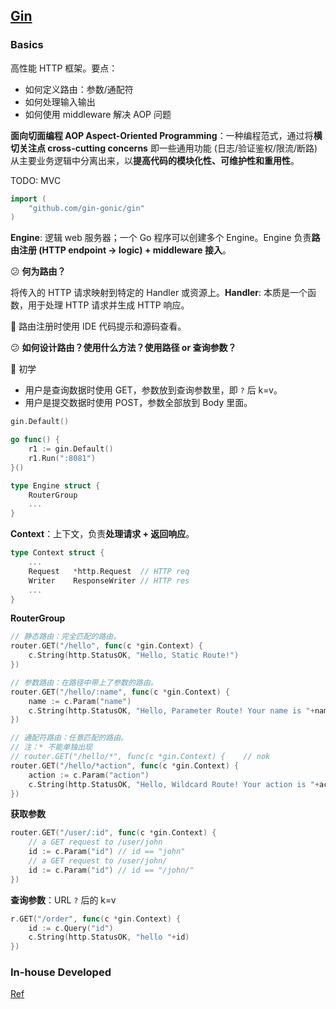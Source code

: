 ## [Gin](https://github.com/gin-gonic/gin)

### Basics

高性能 HTTP 框架。要点：

- 如何定义路由：参数/通配符
- 如何处理输入输出
- 如何使用 middleware 解决 AOP 问题

**面向切面编程 AOP Aspect-Oriented Programming**：一种编程范式，通过将**横切关注点 cross-cutting concerns** 即一些通用功能 (日志/验证鉴权/限流/断路) 从主要业务逻辑中分离出来，以**提高代码的模块化性、可维护性和重用性**。

TODO: MVC

```go
import (
	"github.com/gin-gonic/gin"
)
```

**Engine**: 逻辑 web 服务器；一个 Go 程序可以创建多个 Engine。Engine 负责**路由注册 (HTTP endpoint → logic) + middleware 接入**。

:confused: **何为路由？**

将传入的 HTTP 请求映射到特定的 Handler 或资源上。**Handler**: 本质是一个函数，用于处理 HTTP 请求并生成 HTTP 响应。

:construction_worker: 路由注册时使用 IDE 代码提示和源码查看。

:confused: **如何设计路由？使用什么方法？使用路径 or 查询参数？**

:bookmark_tabs: 初学

- 用户是查询数据时使用 GET，参数放到查询参数里，即 `?` 后 k=v。
- 用户是提交数据时使用 POST，参数全部放到 Body 里面。

```go
gin.Default()

go func() {
	r1 := gin.Default()
	r1.Run(":8081")
}()
```

```go
type Engine struct {
	RouterGroup
    ...
}
```

**Context**：上下文，负责**处理请求 + 返回响应**。

```go
type Context struct {
	...
	Request   *http.Request  // HTTP req
	Writer    ResponseWriter // HTTP res
    ...
}
```

**RouterGroup**

```go
// 静态路由：完全匹配的路由。
router.GET("/hello", func(c *gin.Context) {
    c.String(http.StatusOK, "Hello, Static Route!")
})

// 参数路由：在路径中带上了参数的路由。
router.GET("/hello/:name", func(c *gin.Context) {
    name := c.Param("name")
    c.String(http.StatusOK, "Hello, Parameter Route! Your name is "+name)
})

// 通配符路由：任意匹配的路由。
// 注：* 不能单独出现
// router.GET("/hello/*", func(c *gin.Context) {    // nok
router.GET("/hello/*action", func(c *gin.Context) {
    action := c.Param("action")
    c.String(http.StatusOK, "Hello, Wildcard Route! Your action is "+action)
})
```

**获取参数**

```go
router.GET("/user/:id", func(c *gin.Context) {
	// a GET request to /user/john
	id := c.Param("id") // id == "john"
	// a GET request to /user/john/
	id := c.Param("id") // id == "/john/"
})
```

**查询参数**：URL `?` 后的 k=v

```go
r.GET("/order", func(c *gin.Context) {
	id := c.Query("id")
	c.String(http.StatusOK, "hello "+id)
})
```

### In-house Developed

[Ref](https://github.com/ecodeclub/ginx)





